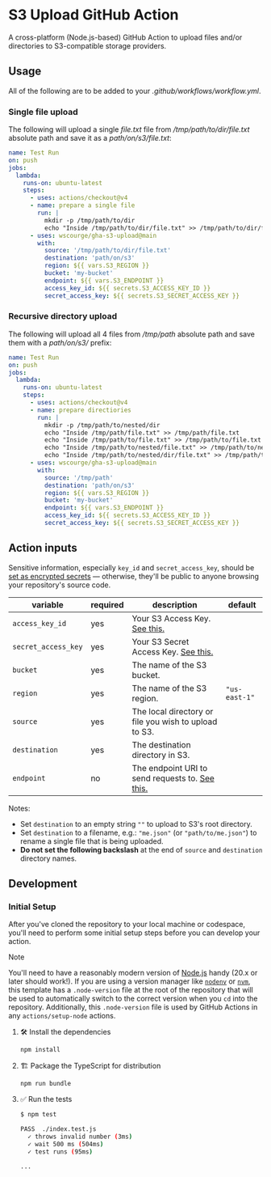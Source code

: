 # S3 Upload GitHub Action

A cross-platform (Node.js-based) GitHub Action to upload files and/or
directories to S3-compatible storage providers.

## Usage

All of the following are to be added to your _.github/workflows/workflow.yml_.

### Single file upload

The following will upload a single _file.txt_ file from
_/tmp/path/to/dir/file.txt_ absolute path and save it as a
_path/on/s3/file.txt_:

```yaml
name: Test Run
on: push
jobs:
  lambda:
    runs-on: ubuntu-latest
    steps:
      - uses: actions/checkout@v4
      - name: prepare a single file
        run: |
          mkdir -p /tmp/path/to/dir
          echo "Inside /tmp/path/to/dir/file.txt" >> /tmp/path/to/dir/file.txt
      - uses: wscourge/gha-s3-upload@main
        with:
          source: '/tmp/path/to/dir/file.txt'
          destination: 'path/on/s3'
          region: ${{ vars.S3_REGION }}
          bucket: 'my-bucket'
          endpoint: ${{ vars.S3_ENDPOINT }}
          access_key_id: ${{ secrets.S3_ACCESS_KEY_ID }}
          secret_access_key: ${{ secrets.S3_SECRET_ACCESS_KEY }}
```

### Recursive directory upload

The following will upload all 4 files from _/tmp/path_ absolute path and save
them with a _path/on/s3/_ prefix:

```yaml
name: Test Run
on: push
jobs:
  lambda:
    runs-on: ubuntu-latest
    steps:
      - uses: actions/checkout@v4
      - name: prepare directiories
        run: |
          mkdir -p /tmp/path/to/nested/dir
          echo "Inside /tmp/path/file.txt" >> /tmp/path/file.txt
          echo "Inside /tmp/path/to/file.txt" >> /tmp/path/to/file.txt
          echo "Inside /tmp/path/to/nested/file.txt" >> /tmp/path/to/nested/file.txt
          echo "Inside /tmp/path/to/nested/dir/file.txt" >> /tmp/path/to/nested/dir/file.txt
      - uses: wscourge/gha-s3-upload@main
        with:
          source: '/tmp/path'
          destination: 'path/on/s3'
          region: ${{ vars.S3_REGION }}
          bucket: 'my-bucket'
          endpoint: ${{ vars.S3_ENDPOINT }}
          access_key_id: ${{ secrets.S3_ACCESS_KEY_ID }}
          secret_access_key: ${{ secrets.S3_SECRET_ACCESS_KEY }}
```

## Action inputs

Sensitive information, especially `key_id` and `secret_access_key`, should be
[set as encrypted secrets][gha-secrets] — otherwise, they'll be public to anyone
browsing your repository's source code.

| variable            | required | description                                                    | default       |
| ------------------- | -------- | -------------------------------------------------------------- | ------------- |
| `access_key_id`     | yes      | Your S3 Access Key. [See this.][s3-access-key-id]              |               |
| `secret_access_key` | yes      | Your S3 Secret Access Key. [See this.][s3-secret-key]          |               |
| `bucket`            | yes      | The name of the S3 bucket.                                     |               |
| `region`            | yes      | The name of the S3 region.                                     | `"us-east-1"` |
| `source`            | yes      | The local directory or file you wish to upload to S3.          |               |
| `destination`       | yes      | The destination directory in S3.                               |               |
| `endpoint`          | no       | The endpoint URI to send requests to. [See this.][s3-endpoint] |               |

Notes:

- Set `destination` to an empty string `""` to upload to S3's root directory.
- Set `destination` to a filename, e.g.: `"me.json"` (or `"path/to/me.json"`) to
  rename a single file that is being uploaded.
- **Do not set the following backslash** at the end of `source` and
  `destination` directory names.

## Development

### Initial Setup

After you've cloned the repository to your local machine or codespace, you'll
need to perform some initial setup steps before you can develop your action.

> [!NOTE]
>
> You'll need to have a reasonably modern version of
> [Node.js](https://nodejs.org) handy (20.x or later should work!). If you are
> using a version manager like [`nodenv`](https://github.com/nodenv/nodenv) or
> [`nvm`](https://github.com/nvm-sh/nvm), this template has a `.node-version`
> file at the root of the repository that will be used to automatically switch
> to the correct version when you `cd` into the repository. Additionally, this
> `.node-version` file is used by GitHub Actions in any `actions/setup-node`
> actions.

1. :hammer_and_wrench: Install the dependencies

   ```bash
   npm install
   ```

1. :building_construction: Package the TypeScript for distribution

   ```bash
   npm run bundle
   ```

1. :white_check_mark: Run the tests

   ```bash
   $ npm test

   PASS  ./index.test.js
     ✓ throws invalid number (3ms)
     ✓ wait 500 ms (504ms)
     ✓ test runs (95ms)

   ...
   ```

[gha-secrets]:
  https://help.github.com/en/articles/virtual-environments-for-github-actions
[s3-access-key-id]:
  https://docs.aws.amazon.com/IAM/latest/UserGuide/security-creds.html
[s3-secret-key]:
  https://docs.aws.amazon.com/IAM/latest/UserGuide/security-creds.html
[s3-endpoint]: https://docs.aws.amazon.com/AWSJavaScriptSDK/latest/AWS/S3.html
